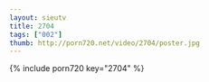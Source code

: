 ```yaml
--- 
layout: sieutv
title: 2704
tags: ["002"]
thumb: http://porn720.net/video/2704/poster.jpg
---
```

{% include porn720 key="2704" %} 
